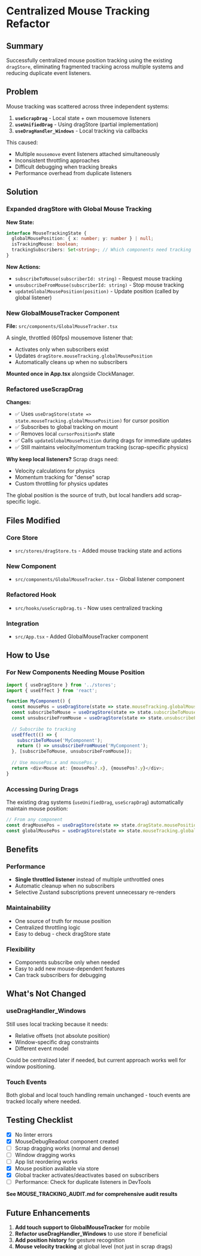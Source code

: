 # Centralized Mouse Tracking Refactor

## Summary

Successfully centralized mouse position tracking using the existing `dragStore`, eliminating fragmented tracking across multiple systems and reducing duplicate event listeners.

## Problem

Mouse tracking was scattered across three independent systems:

1. **`useScrapDrag`** - Local state + own mousemove listeners
2. **`useUnifiedDrag`** - Using dragStore (partial implementation)  
3. **`useDragHandler_Windows`** - Local tracking via callbacks

This caused:
- Multiple `mousemove` event listeners attached simultaneously
- Inconsistent throttling approaches
- Difficult debugging when tracking breaks
- Performance overhead from duplicate listeners

## Solution

### Expanded dragStore with Global Mouse Tracking

**New State:**
```typescript
interface MouseTrackingState {
  globalMousePosition: { x: number; y: number } | null;
  isTrackingMouse: boolean;
  trackingSubscribers: Set<string>; // Which components need tracking
}
```

**New Actions:**
- `subscribeToMouse(subscriberId: string)` - Request mouse tracking
- `unsubscribeFromMouse(subscriberId: string)` - Stop mouse tracking
- `updateGlobalMousePosition(position)` - Update position (called by global listener)

### New GlobalMouseTracker Component

**File:** `src/components/GlobalMouseTracker.tsx`

A single, throttled (60fps) mousemove listener that:
- Activates only when subscribers exist
- Updates `dragStore.mouseTracking.globalMousePosition`
- Automatically cleans up when no subscribers

**Mounted once in App.tsx** alongside ClockManager.

### Refactored useScrapDrag

**Changes:**
- ✅ Uses `useDragStore(state => state.mouseTracking.globalMousePosition)` for cursor position
- ✅ Subscribes to global tracking on mount
- ✅ Removes local `cursorPositionPx` state
- ✅ Calls `updateGlobalMousePosition` during drags for immediate updates
- ✅ Still maintains velocity/momentum tracking (scrap-specific physics)

**Why keep local listeners?**
Scrap drags need:
- Velocity calculations for physics
- Momentum tracking for "dense" scrap
- Custom throttling for physics updates

The global position is the source of truth, but local handlers add scrap-specific logic.

## Files Modified

### Core Store
- `src/stores/dragStore.ts` - Added mouse tracking state and actions

### New Component
- `src/components/GlobalMouseTracker.tsx` - Global listener component

### Refactored Hook
- `src/hooks/useScrapDrag.ts` - Now uses centralized tracking

### Integration
- `src/App.tsx` - Added GlobalMouseTracker component

## How to Use

### For New Components Needing Mouse Position

```typescript
import { useDragStore } from '../stores';
import { useEffect } from 'react';

function MyComponent() {
  const mousePos = useDragStore(state => state.mouseTracking.globalMousePosition);
  const subscribeToMouse = useDragStore(state => state.subscribeToMouse);
  const unsubscribeFromMouse = useDragStore(state => state.unsubscribeFromMouse);
  
  // Subscribe to tracking
  useEffect(() => {
    subscribeToMouse('MyComponent');
    return () => unsubscribeFromMouse('MyComponent');
  }, [subscribeToMouse, unsubscribeFromMouse]);
  
  // Use mousePos.x and mousePos.y
  return <div>Mouse at: {mousePos?.x}, {mousePos?.y}</div>;
}
```

### Accessing During Drags

The existing drag systems (`useUnifiedDrag`, `useScrapDrag`) automatically maintain mouse position:

```typescript
// From any component
const dragMousePos = useDragStore(state => state.dragState.mousePosition);
const globalMousePos = useDragStore(state => state.mouseTracking.globalMousePosition);
```

## Benefits

### Performance
- **Single throttled listener** instead of multiple unthrottled ones
- Automatic cleanup when no subscribers
- Selective Zustand subscriptions prevent unnecessary re-renders

### Maintainability  
- One source of truth for mouse position
- Centralized throttling logic
- Easy to debug - check dragStore state

### Flexibility
- Components subscribe only when needed
- Easy to add new mouse-dependent features
- Can track subscribers for debugging

## What's Not Changed

### useDragHandler_Windows
Still uses local tracking because it needs:
- Relative offsets (not absolute position)
- Window-specific drag constraints
- Different event model

Could be centralized later if needed, but current approach works well for window positioning.

### Touch Events
Both global and local touch handling remain unchanged - touch events are tracked locally where needed.

## Testing Checklist

- [x] No linter errors
- [x] MouseDebugReadout component created
- [ ] Scrap dragging works (normal and dense)
- [ ] Window dragging works
- [ ] App list reordering works  
- [x] Mouse position available via store
- [x] Global tracker activates/deactivates based on subscribers
- [ ] Performance: Check for duplicate listeners in DevTools

**See MOUSE_TRACKING_AUDIT.md for comprehensive audit results**

## Future Enhancements

1. **Add touch support to GlobalMouseTracker** for mobile
2. **Refactor useDragHandler_Windows** to use store if beneficial
3. **Add position history** for gesture recognition
4. **Mouse velocity tracking** at global level (not just in scrap drags)

